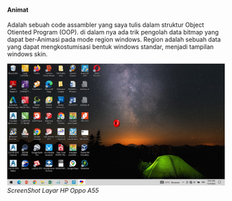 #### Animat
Adalah sebuah code assambler yang saya tulis dalam
 struktur Object Otiented Program (OOP). di dalam nya
ada trik pengolah data bitmap yang dapat ber-Animasi
pada mode region windows. Region adalah sebuah data yang
dapat mengkostumisasi bentuk windows standar, menjadi
 tampilan windows skin.

![image](Animate.jpg)
*ScreenShot Layar HP Oppo A55*


